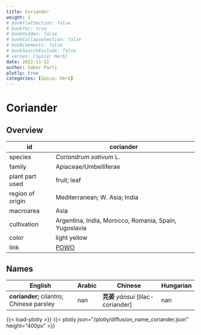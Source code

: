 ```yaml
---
title: Coriander
weight: 1
# bookFlatSection: false
# bookToc: true
# bookHidden: false
# bookCollapseSection: false
# bookComments: false
# bookSearchExclude: false
# series: [Spice; Herb]
date: 2022-11-22
author: Gábor Parti
plotly: true
categories: [Spice; Herb]
---
```


# Coriander

## Overview

|       id       |                      coriander                      |
|----------------|-----------------------------------------------------|
|     species    |               *Coriandrum sativum* L.               |
|     family     |                Apiaceae/Umbelliferae                |
| plant part used|                     fruit; leaf                     |
|region of origin|            Mediterranean; W. Asia; India            |
|    macroarea   |                         Asia                        |
|   cultivation  |Argentina, India, Morocco, Romania, Spain, Yugoslavia|
|      color     |                     light yellow                    |
|      link      | [POWO](https://powo.science.kew.org/taxon/840760-1) |

## Names

|                 English                |Arabic|              Chinese             |Hungarian|
|----------------------------------------|------|----------------------------------|---------|
|**coriander;** cilantro; Chinese parsley|  nan |**芫荽** *yán​sui* [lilac-coriander]|   nan   |

{{< load-plotly >}}
{{< plotly json="/plotly/diffusion_name_coriander.json" height="400px" >}}